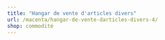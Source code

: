 ```yaml
---
title: "Hangar de vente d'articles divers"
url: /macenta/hangar-de-vente-darticles-divers-4/
shop: commodité
---
```

